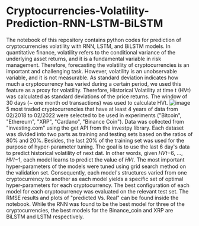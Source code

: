 # Cryptocurrencies-Volatility-Prediction-RNN-LSTM-BiLSTM

The notebook of this repository contains python codes for prediction of cryptocurrencies volatility with RNN, LSTM, and BiLSTM models.
In quantitative finance, volatility refers to the conditional variance of the underlying asset returns, and it is a fundamental variable in risk management. 
Therefore, forecasting the volatility of cryptocurrencies is an important and challenging task. 
However, volatility is an unobservable variable, and it is not measurable. As standard deviation indicates how much a
cryptocurrency has varied during a certain period, we used this feature as a proxy for volatility. Therefore, Historical
Volatility at time t (HVt) was calculated as standard deviations of the price returns. The window of 30 days (~ one month od transactions) was used to calculate HVt.
![image](https://user-images.githubusercontent.com/46126394/193378292-a82046d4-12de-4cec-8882-628d799bb6a8.png)
5 most traded cryptocurrencies that have at least 4 years of data from 02/2018 to 02/2022 were selected to be used in experiments ("Bitcoin", "Ethereum", "XRP", "Cardano", "Binance Coin"). Data was collected from "investing.com" using the get API from the investpy library.
Each dataset was divided into two parts as training and testing sets based on the ratios of 80% and 20%. Besides, the last 20% of the training set was used for the purpose of hyper-parameter tuning. The goal is to use the last 6 day's data to predict historical volatility of next dat. In other words, given 𝐻𝑉𝑡−6, …, 𝐻𝑉𝑡−1, each model learns to predict the value of 𝐻𝑉𝑡. 
The most important hyper-parameters of the models were tuned using grid search method on the validation set. Consequently, each model's structures varied from one cryptocurrency to another as each model yields a specific set of optimal hyper-parameters for each cryptocurrency. 
The best configuration of each model for each cryptocurrency was evaluated on the relevant test set. 
The RMSE results and plots of "predicted Vs. Real" can be found inside the notebook. 
While the RNN was found to be the best model for three of the cryptocurrencies, the best models for the Binance_coin and XRP are BiLSTM and LSTM respectively. 
